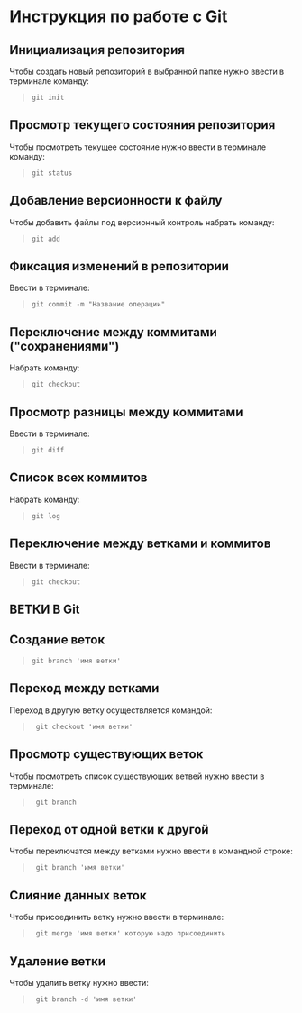 # **Инструкция по работе с Git**

## Инициализация репозитория

Чтобы создать новый репозиторий в выбранной папке нужно
ввести в терминале команду:

 >     git init

## Просмотр текущего состояния репозитория

Чтобы посмотреть текущее состояние нужно ввести в терминале команду:

 >     git status

##  Добавление версионности к файлу

Чтобы добавить файлы под версионный контроль набрать команду:

 >     git add

## Фиксация  изменений  в репозитории

Ввести в терминале:

 >     git commit -m "Название операции"

##  Переключение между коммитами ("сохранениями")

Набрать команду:

>     git checkout

## Просмотр разницы между коммитами

Ввести в терминале:
 
>     git diff

## Список всех коммитов

Набрать команду:

>     git log

## Переключение между ветками и коммитов

Ввести в терминале:

>     git checkout
   
## ВЕТКИ В Git   

## Создание веток

>     git branch 'имя ветки'

## Переход между ветками

Переход в другую ветку осуществляется командой:

>      git checkout 'имя ветки'

## Просмотр существующих веток

Чтобы посмотреть список существующих ветвей нужно ввести в терминале:

>      git branch

## Переход от одной ветки к другой

Чтобы переключатся между ветками нужно ввести в командной строке:

>      git branch 'имя ветки'

## Cлияние данных веток

Чтобы присоединить ветку нужно ввести в терминале:

>      git merge 'имя ветки' которую надо присоединить
## Удаление ветки

Чтобы удалить ветку нужно ввести:

>      git branch -d 'имя ветки'

